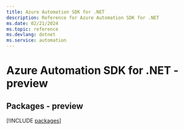 ```yaml
---
title: Azure Automation SDK for .NET
description: Reference for Azure Automation SDK for .NET
ms.date: 02/21/2024
ms.topic: reference
ms.devlang: dotnet
ms.service: automation
---
```

# Azure Automation SDK for .NET - preview
## Packages - preview
[!INCLUDE [packages](automation-index.md)]